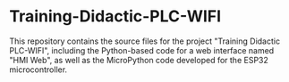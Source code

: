 # Training-Didactic-PLC-WIFI
This repository contains the source files for the project "Training Didactic PLC-WIFI", including the Python-based code for a web interface named "HMI Web", as well as the MicroPython code developed for the ESP32 microcontroller.
